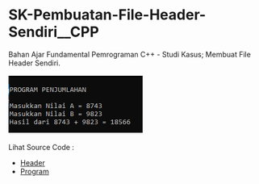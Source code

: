 # SK-Pembuatan-File-Header-Sendiri__CPP
Bahan Ajar Fundamental Pemrograman C++ - Studi Kasus; Membuat File Header Sendiri.<br><br>
<img src="https://github.com/RizkyKhapidsyah/SK-Pembuatan-File-Header-Sendiri__CPP/blob/master/SK-Pembuatan-File-Header-Sendiri__CPP/Result/001.PNG"><br><br>
Lihat Source Code : <br>
- <a href="https://github.com/RizkyKhapidsyah/SK-Pembuatan-File-Header-Sendiri__CPP/blob/master/SK-Pembuatan-File-Header-Sendiri__CPP/Atur.h">Header</a><br>
- <a href="https://github.com/RizkyKhapidsyah/SK-Pembuatan-File-Header-Sendiri__CPP/blob/master/SK-Pembuatan-File-Header-Sendiri__CPP/Hitung.cpp">Program</a>
